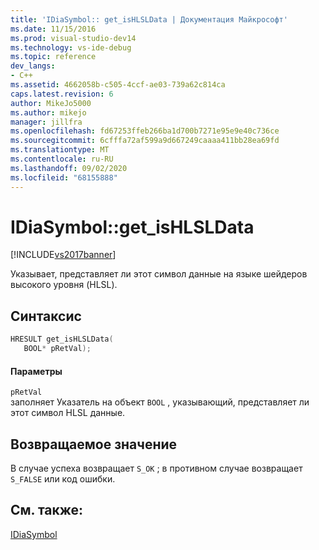 ```yaml
---
title: 'IDiaSymbol:: get_isHLSLData | Документация Майкрософт'
ms.date: 11/15/2016
ms.prod: visual-studio-dev14
ms.technology: vs-ide-debug
ms.topic: reference
dev_langs:
- C++
ms.assetid: 4662058b-c505-4ccf-ae03-739a62c814ca
caps.latest.revision: 6
author: MikeJo5000
ms.author: mikejo
manager: jillfra
ms.openlocfilehash: fd67253ffeb266ba1d700b7271e95e9e40c736ce
ms.sourcegitcommit: 6cfffa72af599a9d667249caaaa411bb28ea69fd
ms.translationtype: MT
ms.contentlocale: ru-RU
ms.lasthandoff: 09/02/2020
ms.locfileid: "68155888"
---
```

# <a name="idiasymbolget_ishlsldata"></a>IDiaSymbol::get_isHLSLData
[!INCLUDE[vs2017banner](../../includes/vs2017banner.md)]

Указывает, представляет ли этот символ данные на языке шейдеров высокого уровня (HLSL).  
  
## <a name="syntax"></a>Синтаксис  
  
```cpp  
HRESULT get_isHLSLData(   
   BOOL* pRetVal);  
```  
  
#### <a name="parameters"></a>Параметры  
 `pRetVal`  
 заполняет Указатель на объект `BOOL` , указывающий, представляет ли этот символ HLSL данные.  
  
## <a name="return-value"></a>Возвращаемое значение  
 В случае успеха возвращает `S_OK` ; в противном случае возвращает `S_FALSE` или код ошибки.  
  
## <a name="see-also"></a>См. также:  
 [IDiaSymbol](../../debugger/debug-interface-access/idiasymbol.md)
